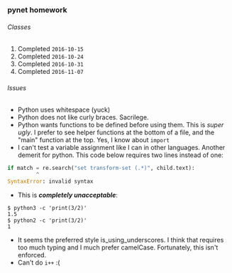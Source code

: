 ### pynet homework

###### Classes
1. Completed `2016-10-15`
2. Completed `2016-10-24`
3. Completed `2016-10-31`
4. Completed `2016-11-07`

###### Issues 
- Python uses whitespace (yuck)
- Python does not like curly braces. Sacrilege.
- Python wants functions to be defined before using them. This is _super ugly_. I prefer to see helper functions at the bottom of a file, and the "main" function at the top. Yes, I know about `import`
- I can't test a variable assignment like I can in other languages. Another demerit for python. This code below requires two lines instead of one:
```Python
if match = re.search("set transform-set (.*)", child.text):
         ^
SyntaxError: invalid syntax
```
- This is ***completely unacceptable***:
```
$ python3 -c 'print(3/2)'
1.5
$ python2 -c 'print(3/2)'
1
```
- It seems the preferred style is_using_underscores. I think that requires too much typing and I much prefer camelCase. Fortunately, this isn't enforced.
- Can't do `i++` :(
